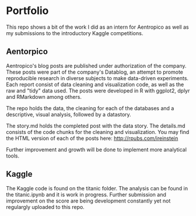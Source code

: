 # Portfolio

This repo shows a bit of the work I did as an intern for Aentropico as well as my submissions to the introductory Kaggle competitions. 

## Aentorpico
Aentropico's blog posts are published under authorization of the company.
These posts were part of the company's Datablog, an attempt to promote reproducible research in diverse subjects to make data-driven experiments. Each report consist of data cleaning and visualization code, as well as the raw and "tidy" data used. The posts were developed in R with ggplot2, dplyr and RMarkdown among others.

The repo holds the data, the cleaning for each of the databases and a descriptive, visual analysis, followed by a datastory.

The story.md holds the completed post with the data story. The details.md consists of the code chunks for the cleaning and visualization. You may find the HTML version of each of the posts here: http://rpubs.com/ireinstein

Further improvement and growth will be done to implement more analytical tools.

## Kaggle

The Kaggle code is found on the titanic folder. The analysis can be found in the titanic.ipynb and it is work in progress. Further submission and improvement on the score are being development constantly yet not regulargly uploaded to this repo.
